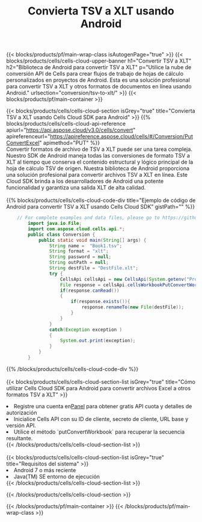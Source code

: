 ﻿---
title:  Convierta TSV a XLT usando Android
description:  Utilizar el SDK de Cloud Aspose.Cells para Android para convertir un archivo de formato TSV a un archivo de formato XLT.
---
{{< blocks/products/pf/main-wrap-class isAutogenPage="true" >}}
{{< blocks/products/cells/cells-cloud-upper-banner h1="Convertir TSV a XLT" h2="Biblioteca de Android para convertir TSV a XLT" p="Utilice la nube de conversión API de Cells para crear flujos de trabajo de hojas de cálculo personalizados en proyectos de Android. Esta es una solución profesional para convertir TSV a XLT y otros formatos de documentos en línea usando Android." urlsection="conversion/tsv-to-xlt/" >}}
{{< blocks/products/pf/main-container >}}

{{< blocks/products/cells/cells-cloud-section isGrey="true" title="Convierta TSV a XLT usando Cells Cloud SDK para Android" >}}
{{% blocks/products/cells/cells-cloud-api-reference apiurl="https://api.aspose.cloud/v3.0/cells/convert" apireferenceurl="https://apireference.aspose.cloud/cells/#/Conversion/PutConvertExcel" apimethod="PUT" %}}
<br/>
Convertir formatos de archivo de TSV a XLT puede ser una tarea compleja. Nuestro SDK de Android maneja todas las conversiones de formato TSV a XLT al tiempo que conserva el contenido estructural y lógico principal de la hoja de cálculo TSV de origen. Nuestra biblioteca de Android proporciona una solución profesional para convertir archivos TSV a XLT en línea. Este Cloud SDK brinda a los desarrolladores de Android una potente funcionalidad y garantiza una salida XLT de alta calidad.
<br/>
<br/>
{{% blocks/products/cells/cells-cloud-code-div title="Ejemplo de código de Android para convertir TSV a XLT usando Cells Cloud SDK" gistPath="" %}}
 
```java
    // For complete examples and data files, please go to https://github.com/aspose-cells-cloud/aspose-cells-cloud-android/
        import java.io.File;
        import com.aspose.cloud.cells.api.*;
        public class Conversion {
            public static void main(String[] args) {
                String name =  "Book1.tsv";
                String format = "xlt";
                String password = null;
                String outPath = null;
                String destFile = "DestFile.xlt";
                try {
                    CellsApi cellsApi = new CellsApi(System.getenv("ProductClientId"), System.getenv("ProductClientSecret"));
                    File response = cellsApi.cellsWorkbookPutConvertWorkbook(new File(name), format, password, outPath, null,null);            
                    if(response.canRead())
                    {
                        if(response.exists()){
                            response.renameTo(new File(destFile));
                        }                
                    }
                }
                catch(Exception exception )
                {
                    System.out.print(exception);
                }
            }
        }
```
 
{{% /blocks/products/cells/cells-cloud-code-div %}}
<br/>
<br/>
{{< blocks/products/cells/cells-cloud-section-list isGrey="true" title="Cómo utilizar Cells Cloud SDK para Android para convertir archivos Excel a otros formatos TSV a XLT" >}}
<li> Registre una cuenta en<a href="https://dashboard.aspose.cloud/">Panel</a> para obtener gratis API cuota y detalles de autorización</li>
<li>Inicialice Cells API con su ID de cliente, secreto de cliente, URL base y versión API.</li>
<li>Utilice el método `putConvertWorkbook` para recuperar la secuencia resultante.</li>
{{< /blocks/products/cells/cells-cloud-section-list >}}
<br/>
<br/>
{{< blocks/products/cells/cells-cloud-section-list isGrey="true" title="Requisitos del sistema" >}}
<li>Android 7 o más reciente</li>
<li>Java(TM) SE entorno de ejecución</li>
{{< /blocks/products/cells/cells-cloud-section-list >}}

{{< /blocks/products/cells/cells-cloud-section >}}

{{< /blocks/products/pf/main-container >}}
{{< /blocks/products/pf/main-wrap-class >}}
